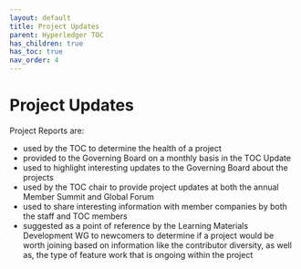 ```yaml
---
layout: default
title: Project Updates
parent: Hyperledger TOC
has_children: true
has_toc: true
nav_order: 4
---
```

[//]: # (SPDX-License-Identifier: CC-BY-4.0)

# Project Updates
Project Reports are:
- used by the TOC to determine the health of a project
- provided to the Governing Board on a monthly basis in the TOC Update
- used to highlight interesting updates to the Governing Board about the projects
- used by the TOC chair to provide project updates at both the annual Member Summit and Global Forum 
- used to share interesting information with member companies by both the staff and TOC members
- suggested as a point of reference by the Learning Materials Development WG to newcomers to determine if a project would be worth joining based on information like the contributor diversity, as well as, the type of feature work that is ongoing within the project


